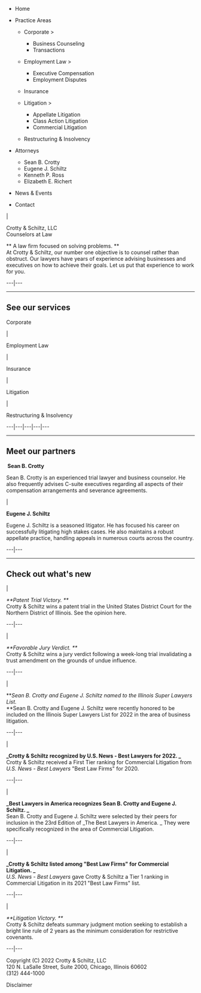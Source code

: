   * Home 
  * Practice Areas 

    * Corporate >

      * Business Counseling 
      * Transactions 

    * Employment Law >

      * Executive Compensation 
      * Employment Disputes 

    * Insurance 
    * Litigation >

      * Appellate Litigation 
      * Class Action Litigation 
      * Commercial Litigation 

    * Restructuring & Insolvency 

  * Attorneys 

    * Sean B. Crotty 
    * Eugene J. Schiltz 
    * Kenneth P. Ross 
    * Elizabeth E. Richert 

  * News & Events 
  * Contact 

|

Crotty & Schiltz, LLC  
Cou﻿nselo﻿rs at Law  
  
  
 **﻿ A law﻿ firm﻿ focu﻿sed on solving problems.  **  
﻿At Crotty & Schiltz, our number one objective is to counsel rather than
obstruct.  Our lawyers have years of experience advising businesses and
executives on how to achieve their goals.  Let us put that experience to work
for you.  
  
---|---  
  
* * *

## ﻿See our services﻿

Corporate

|

Employment Law

|

Insurance

|

Litigation

|

Restructuring & Insolvency  
  
---|---|---|---|---  
  
* * *

## Meet our partners

**﻿ Sean B. Crotty** **﻿**

Sean B. Crotty is an experienced trial lawyer and business counselor.  He also
frequently advises C-suite executives regarding all aspects of their
compensation arrangements and severance agreements.  

|

**Eugene J. Schiltz**

Eugene J. Schiltz is a seasoned litigator.  He has focused his career on
successfully litigating high stakes cases.  He also maintains a robust
appellate practice, handling appeals in numerous courts across the country.  
  
---|---  
  
* * *

## Check out what's new

|

_**Patent Trial Victory.  **_  
Crotty & Schiltz wins a patent trial in the United States District Court for
the Northern District of Illinois.  See the opinion here.  
  
---|---  
  
|

_**Favorable Jury Verdict.  **_  
Crotty & Schiltz wins a jury verdict following a week-long trial invalidating
a trust amendment on the grounds of undue influence.  
  
---|---  
  
|

**_Sean B. Crotty and Eugene J. Schiltz named to the Illinois Super Lawyers
List.  
​_**Sean B. Crotty and Eugene J. Schiltz were recently honored to be included
on the Illinois Super Lawyers List for 2022 in the area of business
litigation.  
  
---|---  
  
|

**_Crotty & Schiltz recognized by U.S. News - Best Lawyers for 2022.  _**  
Crotty & Schiltz received a First Tier ranking for Commercial Litigation from
_U.S. News - Best Lawyers_ "Best Law Firms" for 2020.  
  
---|---  
  
|

**_Best Lawyers in America recognizes Sean B. Crotty and Eugene J. Schiltz.
_**  
Sean B. Crotty and Eugene J. Schiltz were selected by their peers for
inclusion in the 23rd Edition of  _The Best Lawyers in America.  _ They were
specifically recognized in the area of Commercial Litigation.  
  
---|---  
  
|

**_Crotty & Schiltz listed among "Best Law Firms" for Commercial Litigation.
_**  
 _U.S. News - Best Lawyers_ gave Crotty & Schiltz a Tier 1 ranking in
Commercial Litigation in its 2021 "Best Law Firms" list.  
  
---|---  
  
|

_**Litigation Victory.  **_  
Crotty & Schiltz defeats summary judgment motion seeking to establish a bright
line rule of 2 years as the minimum consideration for restrictive covenants.  
  
---|---  
  
﻿Copyright (C) 2022 Crotty & Schiltz, LLC﻿  
120 N. LaSalle Street, Suite 2000, Chicago, Illinois 60602  
(312) 444-1000

﻿Disclaimer﻿

